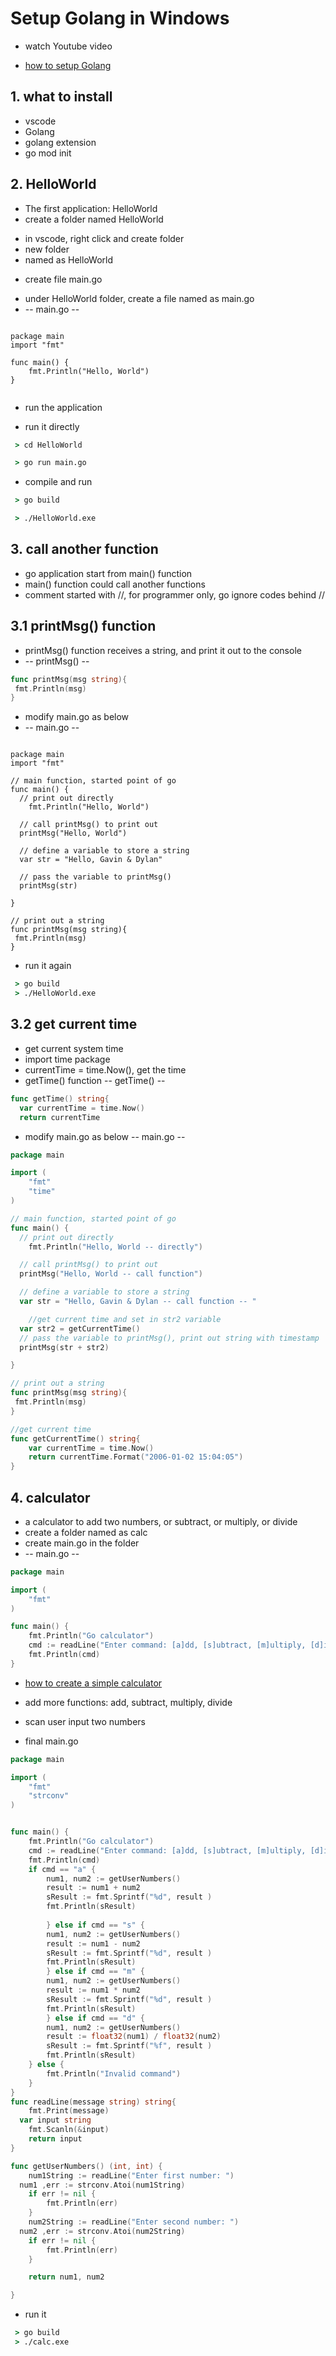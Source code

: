 # Setup Golang in Windows
* watch Youtube video
- [how to setup Golang](https://www.youtube.com/watch?v=1MXIGYrMk80)

## 1. what to install 
* vscode 
* Golang
* golang extension
* go mod init 

## 2. HelloWorld
* The first application: HelloWorld
* create a folder named HelloWorld
- in vscode, right click and create folder 
 - new folder 
  - named as HelloWorld
* create file main.go 
- under HelloWorld folder, create a file named as main.go 
- -- main.go --

```golang

package main
import "fmt"

func main() {
	fmt.Println("Hello, World")
}


```


* run the application 
- run it directly 

```cmd
 > cd HelloWorld

 > go run main.go 

```
- compile and run 

```cmd
 > go build

 > ./HelloWorld.exe 
```
## 3. call another function
* go application start from main() function 
* main() function could call another functions
* comment started with //, for programmer only, go ignore codes behind //
## 3.1 printMsg() function
* printMsg() function receives a string, and print it out to the console
* -- printMsg() --

```go
func printMsg(msg string){
 fmt.Println(msg)
}
```
* modify main.go as below
* -- main.go --

```golang

package main
import "fmt"

// main function, started point of go
func main() {
  // print out directly
	fmt.Println("Hello, World")

  // call printMsg() to print out 
  printMsg("Hello, World")

  // define a variable to store a string
  var str = "Hello, Gavin & Dylan"

  // pass the variable to printMsg()
  printMsg(str)

}

// print out a string 
func printMsg(msg string){
 fmt.Println(msg)
}

```

* run it again 

```cmd
 > go build 
 > ./HelloWorld.exe 
```

## 3.2 get current time 
* get current system time 
* import time package
* currentTime = time.Now(), get the time 
* getTime() function
-- getTime() --

```go
func getTime() string{
  var currentTime = time.Now()
  return currentTime
```

* modify main.go as below
-- main.go --

```go
package main

import (
	"fmt"
	"time"
)

// main function, started point of go
func main() {
  // print out directly
	fmt.Println("Hello, World -- directly")

  // call printMsg() to print out 
  printMsg("Hello, World -- call function")

  // define a variable to store a string
  var str = "Hello, Gavin & Dylan -- call function -- "

	//get current time and set in str2 variable
  var str2 = getCurrentTime()
  // pass the variable to printMsg(), print out string with timestamp
  printMsg(str + str2)

}

// print out a string 
func printMsg(msg string){
 fmt.Println(msg)
}

//get current time
func getCurrentTime() string{
	var currentTime = time.Now()
 	return currentTime.Format("2006-01-02 15:04:05")
}
```

## 4. calculator
* a calculator to add two numbers, or subtract, or multiply, or divide
* create a folder named as calc
* create main.go in the folder
* -- main.go --

```go
package main

import (
	"fmt"	
)

func main() {
	fmt.Println("Go calculator")
	cmd := readLine("Enter command: [a]dd, [s]ubtract, [m]ultiply, [d]ivide: ")
	fmt.Println(cmd)
}
```
* [how to create a simple calculator](https://www.youtube.com/watch?v=-GoCCBWGHhs)

* add more functions: add, subtract, multiply, divide
* scan user input two numbers 
* final main.go

```go
package main

import (
	"fmt"	
	"strconv"
)


func main() {
	fmt.Println("Go calculator")
	cmd := readLine("Enter command: [a]dd, [s]ubtract, [m]ultiply, [d]ivide: ")
	fmt.Println(cmd)
	if cmd == "a" {
		num1, num2 := getUserNumbers()
		result := num1 + num2
		sResult := fmt.Sprintf("%d", result )
		fmt.Println(sResult)
		
		} else if cmd == "s" {
		num1, num2 := getUserNumbers()
		result := num1 - num2
		sResult := fmt.Sprintf("%d", result )
		fmt.Println(sResult)
		} else if cmd == "m" {
		num1, num2 := getUserNumbers()
		result := num1 * num2
		sResult := fmt.Sprintf("%d", result )
		fmt.Println(sResult)
		} else if cmd == "d" {
		num1, num2 := getUserNumbers()
		result := float32(num1) / float32(num2)
		sResult := fmt.Sprintf("%f", result )
		fmt.Println(sResult)
	} else {
		fmt.Println("Invalid command")
	}
}
func readLine(message string) string{
	fmt.Print(message)
  var input string
	fmt.Scanln(&input)
	return input
}

func getUserNumbers() (int, int) {
	num1String := readLine("Enter first number: ")
  num1 ,err := strconv.Atoi(num1String)
	if err != nil {
		fmt.Println(err)
	}
	num2String := readLine("Enter second number: ")
  num2 ,err := strconv.Atoi(num2String)
	if err != nil {
		fmt.Println(err)
	}

	return num1, num2

}

```
* run it

```cmd
 > go build
 > ./calc.exe
```